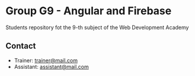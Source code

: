 # Group G9 - Angular and Firebase
Students repository fot the 9-th subject of the Web Development Academy

## Contact

* Trainer: trainer@mail.com
* Assistant: assistant@mail.com
